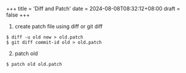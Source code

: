 +++
title = 'Diff and Patch'
date = 2024-08-08T08:32:12+08:00
draft = false
+++

1. create patch file using diff or git diff

```
$ diff -u old new > old.patch
$ git diff commit-id old > old.patch

```

2. patch old

```
$ patch old old.patch 
```

